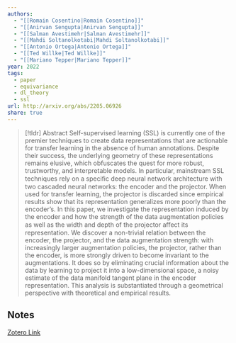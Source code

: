```yaml
---
authors:
  - "[[Romain Cosentino|Romain Cosentino]]"
  - "[[Anirvan Sengupta|Anirvan Sengupta]]"
  - "[[Salman Avestimehr|Salman Avestimehr]]"
  - "[[Mahdi Soltanolkotabi|Mahdi Soltanolkotabi]]"
  - "[[Antonio Ortega|Antonio Ortega]]"
  - "[[Ted Willke|Ted Willke]]"
  - "[[Mariano Tepper|Mariano Tepper]]"
year: 2022
tags:
  - paper
  - equivariance
  - dl_theory
  - ssl
url: http://arxiv.org/abs/2205.06926
share: true
---
```



> [!tldr] Abstract
> Self-supervised learning (SSL) is currently one of the premier techniques to create data representations that are actionable for transfer learning in the absence of human annotations. Despite their success, the underlying geometry of these representations remains elusive, which obfuscates the quest for more robust, trustworthy, and interpretable models. In particular, mainstream SSL techniques rely on a speciﬁc deep neural network architecture with two cascaded neural networks: the encoder and the projector. When used for transfer learning, the projector is discarded since empirical results show that its representation generalizes more poorly than the encoder’s. In this paper, we investigate the representation induced by the encoder and how the strength of the data augmentation policies as well as the width and depth of the projector aﬀect its representation. We discover a non-trivial relation between the encoder, the projector, and the data augmentation strength: with increasingly larger augmentation policies, the projector, rather than the encoder, is more strongly driven to become invariant to the augmentations. It does so by eliminating crucial information about the data by learning to project it into a low-dimensional space, a noisy estimate of the data manifold tangent plane in the encoder representation. This analysis is substantiated through a geometrical perspective with theoretical and empirical results.



## Notes

[Zotero Link](zotero://select/library/items/MUTW4I2E)


